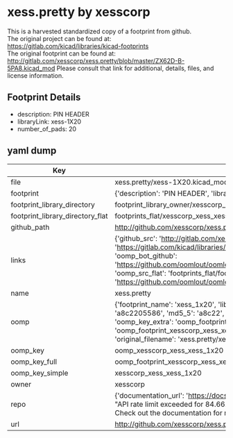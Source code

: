 # xess.pretty by xesscorp  
This is a harvested standardized copy of a footprint from github.  
The original project can be found at:  
https://gitlab.com/kicad/libraries/kicad-footprints  
The original footprint can be found at:
http://gitlab.com/xesscorp/xess.pretty/blob/master/ZX62D-B-5PA8.kicad_mod
Please consult that link for additional, details, files, and license information.  
## Footprint Details
* description: PIN HEADER  
* libraryLink: xess-1X20  
* number_of_pads: 20  
## yaml dump  
| Key | Value |  
| --- | --- |  
| file | xess.pretty/xess-1X20.kicad_mod |  
| footprint | {'description': 'PIN HEADER', 'libraryLink': 'xess-1X20', 'number_of_pads': 20} |  
| footprint_library_directory | footprint_library_owner/xesscorp_xess.pretty |  
| footprint_library_directory_flat | footprints_flat/xesscorp_xess_xess_1x20/working |  
| github_path | http://github.com/xesscorp/xess.pretty/blob/master/xess-1X20.kicad_mod |  
| links | {'github_src': 'http://gitlab.com/xesscorp/xess.pretty/blob/master/ZX62D-B-5PA8.kicad_mod', 'github_src_repo': 'https://gitlab.com/kicad/libraries/kicad-footprints', 'oomp_bot': 'footprints/xesscorp_xess_xess_1x20/working', 'oomp_bot_github': 'https://github.com/oomlout/oomlout_oomp_footprint_bot/tree/main/footprints/xesscorp_xess_xess_1x20/working', 'oomp_src_flat': 'footprints_flat/footprints_flat/xesscorp_xess_xess_1x20/working', 'oomp_src_flat_github': 'https://github.com/oomlout/oomlout_oomp_footprint_src/tree/main/footprints_flat/xesscorp_xess_xess_1x20/working'} |  
| name | xess.pretty |  
| oomp | {'footprint_name': 'xess_1x20', 'library_name': 'xess', 'md5': 'a8c2205586c20d208e40138fa281c867', 'md5_10': 'a8c2205586', 'md5_5': 'a8c22', 'md5_6': 'a8c220', 'oomp_key': 'oomp_xesscorp_xess_xess_1x20', 'oomp_key_extra': 'oomp_footprint_xesscorp_xess_xess_1x20', 'oomp_key_full': 'oomp_footprint_xesscorp_xess_xess_1x20_a8c220', 'oomp_key_simple': 'xesscorp_xess_xess_1x20', 'original_filename': 'xess.pretty/xess-1X20.kicad_mod', 'owner_name': 'xesscorp'} |  
| oomp_key | oomp_xesscorp_xess_xess_1x20 |  
| oomp_key_full | oomp_footprint_xesscorp_xess_xess_1x20 |  
| oomp_key_simple | xesscorp_xess_xess_1x20 |  
| owner | xesscorp |  
| repo | {'documentation_url': 'https://docs.github.com/rest/overview/resources-in-the-rest-api#rate-limiting', 'message': "API rate limit exceeded for 84.66.173.59. (But here's the good news: Authenticated requests get a higher rate limit. Check out the documentation for more details.)"} |  
| url | http://github.com/xesscorp/xess.pretty |  

